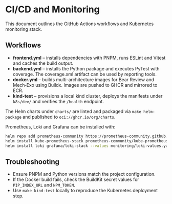 # CI/CD and Monitoring

This document outlines the GitHub Actions workflows and Kubernetes monitoring stack.

## Workflows

- **frontend.yml** – installs dependencies with PNPM, runs ESLint and Vitest and caches the build output.
- **backend.yml** – installs the Python package and executes PyTest with coverage. The coverage.xml artifact can be used by reporting tools.
- **docker.yml** – builds multi-architecture images for Bear Review and Mech‑Exo using Buildx. Images are pushed to GHCR and mirrored to ECR.
- **kind-test** – provisions a local kind cluster, deploys the manifests under `k8s/dev/` and verifies the `/health` endpoint.

The Helm charts under `charts/` are linted and packaged via `make helm-package` and published to `oci://ghcr.io/org/charts`.

Prometheus, Loki and Grafana can be installed with:

```bash
helm repo add prometheus-community https://prometheus-community.github.io/helm-charts
helm install kube-prometheus-stack prometheus-community/kube-prometheus-stack -f monitoring/prom-stack-values.yaml
helm install loki grafana/loki-stack --values monitoring/loki-values.yaml --set promtail.enabled=true
```

## Troubleshooting

- Ensure PNPM and Python versions match the project configuration.
- If the Docker build fails, check the BuildKit secret values for `PIP_INDEX_URL` and `NPM_TOKEN`.
- Use `make kind-test` locally to reproduce the Kubernetes deployment step.
